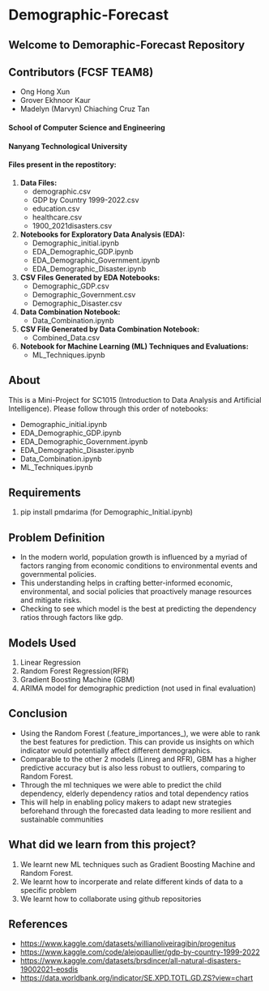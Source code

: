 # Demographic-Forecast
## Welcome to Demoraphic-Forecast Repository

## Contributors (FCSF TEAM8)
- Ong Hong Xun
- Grover Ekhnoor Kaur
- Madelyn (Marvyn) Chiaching Cruz Tan

#### School of Computer Science and Engineering
#### Nanyang Technological University

#### Files present in the repostitory:
1. **Data Files:**
    - demographic.csv
    - GDP by Country 1999-2022.csv
    - education.csv
    - healthcare.csv
    - 1900_2021disasters.csv
2. **Notebooks for Exploratory Data Analysis (EDA):**
    - Demographic_initial.ipynb
    - EDA_Demographic_GDP.ipynb
    - EDA_Demographic_Government.ipynb
    - EDA_Demographic_Disaster.ipynb
3. **CSV Files Generated by EDA Notebooks:**
    - Demographic_GDP.csv
    - Demographic_Government.csv
    - Demographic_Disaster.csv
4. **Data Combination Notebook:**
    - Data_Combination.ipynb
5. **CSV File Generated by Data Combination Notebook:**
    - Combined_Data.csv
6. **Notebook for Machine Learning (ML) Techniques and Evaluations:**
    - ML_Techniques.ipynb
## About
This is a Mini-Project for SC1015 (Introduction to Data Analysis and Artificial Intelligence). 
Please follow through this order of notebooks:
- Demographic_initial.ipynb
- EDA_Demographic_GDP.ipynb
- EDA_Demographic_Government.ipynb
- EDA_Demographic_Disaster.ipynb
- Data_Combination.ipynb
- ML_Techniques.ipynb
## Requirements
1. pip install pmdarima (for Demographic_Initial.ipynb)

## Problem Definition
- In the modern world, population growth is influenced by a myriad of factors ranging from economic conditions to environmental events and governmental policies.
- This understanding helps in crafting better-informed economic, environmental, and social policies that proactively manage resources and mitigate risks.
- Checking to see which model is the best at predicting the dependency ratios through factors like gdp.

## Models Used
1. Linear Regression
2. Random Forest Regression(RFR)
3. Gradient Boosting Machine (GBM)
4. ARIMA model for demographic prediction (not used in final evaluation)

## Conclusion
- Using the Random Forest (.feature_importances_), we were able to rank the best features for prediction. This can provide us insights on which indicator would potentially affect different demographics.
- Comparable to the other 2 models (Linreg and RFR), GBM has a higher predictive accuracy but is also less robust to outliers, comparing to Random Forest.
- Through the ml techniques we were able to predict the child dependency, elderly dependency ratios and total dependency ratios
- This will help in enabling policy makers to adapt new strategies beforehand through the forecasted data leading to more resilient and sustainable communities

## What did we learn from this project?
1. We learnt new ML techniques such as Gradient Boosting Machine  and Random Forest.
2. We learnt how to incorperate and relate different kinds of data to a specific problem
3. We learnt how to collaborate using github repositories
## References
- https://www.kaggle.com/datasets/willianoliveiragibin/progenitus
- https://www.kaggle.com/code/alejopaullier/gdp-by-country-1999-2022
- https://www.kaggle.com/datasets/brsdincer/all-natural-disasters-19002021-eosdis
- https://data.worldbank.org/indicator/SE.XPD.TOTL.GD.ZS?view=chart
